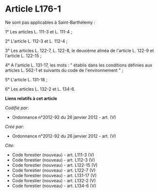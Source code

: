 # Article L176-1

Ne sont pas applicables à Saint-Barthélemy : 

1° Les articles L. 111-3 et L. 111-4 ; 

2° L'article L. 112-3 et L. 112-4 ; 

3° Les articles L. 122-7, L. 122-8, le deuxième alinéa de l'article L. 122-9 et l'article L. 122-15 ; 

4° A l'article L. 131-17, les mots : " établis dans les conditions définies aux articles L. 562-1 et suivants du code de
l'environnement " ; 

5° L'article L. 131-18 ; 

6° Les articles L. 132-2 et L. 134-6.

**Liens relatifs à cet article**

_Codifié par_:

  - Ordonnance n°2012-92 du 26 janvier 2012 - art. (V)

_Créé par_:

  - Ordonnance n°2012-92 du 26 janvier 2012 - art. (V)

_Cite_:

  - Code forestier (nouveau) - art. L111-3 (V)
  - Code forestier (nouveau) - art. L112-3 (V)
  - Code forestier (nouveau) - art. L122-15 (V)
  - Code forestier (nouveau) - art. L122-7 (V)
  - Code forestier (nouveau) - art. L131-17 (V)
  - Code forestier (nouveau) - art. L132-2 (V)
  - Code forestier (nouveau) - art. L134-6 (V)
